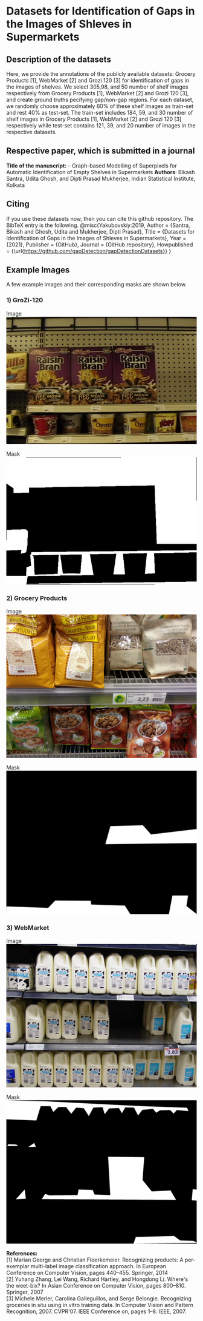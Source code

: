# Datasets for Identification of Gaps in the Images of Shleves in Supermarkets

## Description of the datasets
Here, we provide the annotations of the publicly available datasets: Grocery Products [1], WebMarket [2] and Grozi 120 [3] for identification of gaps in the images of shelves. We select 305,98, and 50 number of shelf images respectively from Grocery Products [1], WebMarket [2] and Grozi 120 [3], and create ground truths pecifying gap/non-gap regions. For each dataset, we randomly choose approximately 60% of these shelf images as train-set and rest 40% as test-set. The train-set includes 184, 59, and 30 number of shelf images in Grocery Products [1], WebMarket [2] and Grozi 120 [3] respectively while test-set contains 121, 39, and 20 number of images in the respective datasets.

## Respective paper, which is submitted in a journal
<b>Title of the manuscript:</b> - Graph-based Modelling of Superpixels for Automatic Identification of Empty Shelves in Supermarkets
<b>Authors</b>: Bikash Santra, Udita Ghosh, and Dipti Prasad Mukherjee, Indian Statistical Institute, Kolkata

## Citing
If you use these datasets now, then you can cite this github repository. The BibTeX entry is the following.
@misc{Yakubovskiy:2019,
  Author = {Santra, Bikash and Ghosh, Udita and Mukherjee, Dipti Prasad},
  Title = {Datasets for Identification of Gaps in the Images of Shleves in Supermarkets},
  Year = {2021},
  Publisher = {GitHub},
  Journal = {GitHub repository},
  Howpublished = {\url{https://github.com/gapDetection/gapDetectionDatasets}}
}


## Example Images
A few example images and their corresponding masks are shown below.

### 1) GroZi-120 

Image
![Alt text](./GroZi-120/Train/Images/001.jpg?raw=true "Title")

Mask
![Alt text](./001.jpg?raw=true "Title")


### 2) Grocery Products

Image
![Alt text](./268_Image.jpg?raw=true "Title")

Mask
![Alt text](./268.jpg?raw=true "Title")


### 3) WebMarket

Image
![Alt text](./WebMarket/Train/Images/db251.jpg?raw=true "Title")

Mask
![Alt text](./db251.jpg?raw=true "Title")

<b>References:</b></br>
[1] Marian George and Christian Floerkemeier. Recognizing products: A per-exemplar multi-label image classification approach. In European Conference on Computer Vision, pages 440–455. Springer, 2014 </br>
[2] Yuhang Zhang, Lei Wang, Richard Hartley, and Hongdong Li. Where's the weet-bix? In Asian Conference on Computer Vision, pages 800–810. Springer, 2007 </br>
[3] Michele Merler, Carolina Galleguillos, and Serge Belongie. Recognizing groceries in situ using in vitro training data. In Computer Vision and Pattern Recognition, 2007. CVPR'07. IEEE Conference on, pages 1–8. IEEE, 2007. </br>
